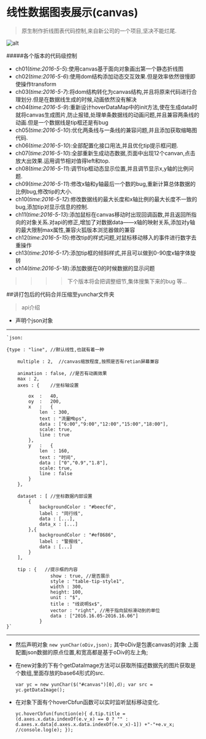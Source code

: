 # 线性数据图表展示(canvas)
>原生制作折线图表代码控制,来自新公司的一个项目,坚决不能烂尾.

![alt](http://a.hiphotos.baidu.com/baike/c0%3Dbaike80%2C5%2C5%2C80%2C26/sign=77ccbdbdd300baa1ae214fe92679d277/63d0f703918fa0ece00b145c249759ee3c6ddb97.jpg "感谢优秀的canvas")

#####各个版本的代码级控制
* ch01(*time:2016-5-5*):使用canvas基于面向对象画出第一个静态折线图
* ch02(*time:2016-5-6*):使用dom结构添加动态交互效果.但是效率依然很慢即使操作transform
* ch03(*time:2016-5-7*):将dom结构转化为canvas结构,并且将原来代码进行合理划分.但是在数据线生成的时候,动画依然没有解决
* ch04(*time:2016-5-9*):重新设计hoverDataMap中的init方法,使在生成data时就将canvas生成图片,防止报错,处理单条数据线的动画问题,并且兼容两条线的动画.但是一个数据线是tip框还是有bug
* ch05(*time:2016-5-10*):优化两条线与一条线的兼容问题,并且添加获取缩略图代码.
* ch06(*time:2016-5-10*):全部配置化接口用法,并且优化tip提示框问题.
* ch07(*time:2016-5-10*):全部重新生成动态数据,页面中出现12个canvan,点击放大出效果.运用调节相对值得left和top.
* ch08(*time:2016-5-11*):调节tip框动态显示位置,并且调节显示x,y轴的比例问题.
* ch09(*time:2016-5-11*):修改x轴和y轴最后一个数的bug,重新计算总体数据的比例bug,修改tip的大小.
* ch10(*time:2016-5-12*):修改数据线的最大长度和x轴比例的最大长度不一致的bug,添加tip对显示信息的控制.
* ch11(*time:2016-5-13*):添加鼠标在canvas移动时出现回调函数,并且返回所指向的对象关系.对api的修正,增加了对数据data——x轴的映射关系,添加对y轴的最大限制max属性,兼容火狐版本浏览器做的兼容
* ch12(*time:2016-5-15*):修改tip的样式问题,对鼠标移动移入的事件进行数字去重操作
* ch13(*time:2016-5-17*):添加tip框的倾斜样式,并且可以做到0-90度x轴字体旋转
* ch14(*time:2016-5-18*):添加数据在0的时候数据的显示问题




>>>>下个版本将会把调整细节,集体搜集下来的bug 等...

##讲打包后的代码合并压缩至yunchar文件夹
>api介绍
* 声明个json对象
***
    `json:

    {type : "line", //默认线性,也就有着一种

        multiple : 2,  //canvas缩放程度,按照是否有retian屏幕兼容

        animation : false, //是否有动画效果
        max : 2,
        axes : {    //坐标轴设置

            ox  :   40,
            oy  :   200,
            x   :   {
                len  : 300,
                text : "流量Mbps",
                data : ["6:00","9:00","12:00","15:00","18:00"],
                scale: true,
                line : true
            },
            y   :   {
                len  : 160,
                text : "时间",
                data : ["0","0.9","1.8"],
                scale: true,
                line : false
            }
        },

        dataset : [ //坐标数据内部设置
            {
                backgroundColor : "#beecfd",
                label : "同行线",
                data : [...],
                data_x : [...]
            },{
                backgroundColor : "#ef8686",
                label : "警报线",
                data : [...]
            }
        ],

        tip : {   //提示框的内容
                    show : true, //是否展示
                    style : "table-tip-style1",
                    width : 300,
                    height: 100,
                    unit : "$",
                    title : "线说明$x$",
                    vector : "right", //用于指向鼠标滑动到的单位
                    data : ["2016.16.05-2016.16.06"]
                }
    }`
***
* 然后声明对象
    `new yunChar(oDiv,json);`
    其中oDiv是包裹canvas的对象
    上面配置json数据的原点位置,和宽高都是基于oDiv的左上角;
* 在new对象的下有个getDataImage方法可以获取所描述数据先的图片获取是个数组,里面存放的base64形式的src.

    `var yc = new yunChar($("#canvas")[0],d);
     var src = yc.getDataImage();`

* 在对象下面有个hoverCbfun函数可以实时监听鼠标移动变化.

    `yc.hoverCbfun(function(e){
        d.tip.title = (d.axes.x.data.indexOf(e.v_x) == 0 ? "" : d.axes.x.data[d.axes.x.data.indexOf(e.v_x)-1]) +"-"+e.v_x;
         //console.log(e);
     });`